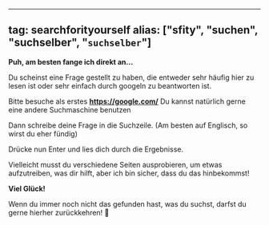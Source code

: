 
---
tag: searchforityourself
alias: ["sfity", "suchen", "suchselber", "```suchselber```"]
---

**Puh, am besten fange ich direkt an...**

Du scheinst eine Frage gestellt zu haben, die entweder sehr häufig hier zu lesen ist oder sehr einfach durch googeln zu beantworten ist.

Bitte besuche als erstes
**<https://google.com/>**
Du kannst natürlich gerne eine andere Suchmaschine benutzen

Dann schreibe deine Frage in die Suchzeile.
(Am besten auf Englisch, so wirst du eher fündig)

Drücke nun Enter und lies dich durch die Ergebnisse.

Vielleicht musst du verschiedene Seiten ausprobieren, um etwas aufzutreiben, was dir hilft, aber ich bin sicher, dass du das hinbekommst!

**Viel Glück!**

Wenn du immer noch nicht das gefunden hast, was du suchst, darfst du gerne hierher zurückkehren! 🙂
